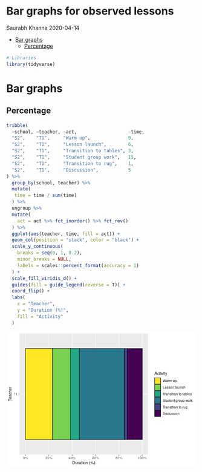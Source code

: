 Bar graphs for observed lessons
================
Saurabh Khanna
2020-04-14

  - [Bar graphs](#bar-graphs)
      - [Percentage](#percentage)

``` r
# Libraries
library(tidyverse)
```

# Bar graphs

## Percentage

``` r
tribble(
  ~school, ~teacher, ~act,                   ~time,
  "S2",    "T1",     "Warm up",              9,
  "S2",    "T1",     "Lesson launch",        6,
  "S2",    "T1",     "Transition to tables", 3,
  "S2",    "T1",     "Student group work",   15,
  "S2",    "T1",     "Transition to rug",    1,
  "S2",    "T1",     "Discussion",           5
) %>%
  group_by(school, teacher) %>% 
  mutate(
   time = time / sum(time)
  ) %>%
  ungroup %>% 
  mutate(
    act = act %>% fct_inorder() %>% fct_rev()
  ) %>% 
  ggplot(aes(teacher, time, fill = act)) +
  geom_col(position = "stack", color = "black") +
  scale_y_continuous(
    breaks = seq(0, 1, 0.2),
    minor_breaks = NULL,
    labels = scales::percent_format(accuracy = 1)
  ) +
  scale_fill_viridis_d() +
  guides(fill = guide_legend(reverse = T)) +
  coord_flip() +
  labs(
    x = "Teacher",
    y = "Duration (%)",
    fill = "Activity"
  )
```

![](bar_graphs_files/figure-gfm/unnamed-chunk-2-1.png)<!-- -->
